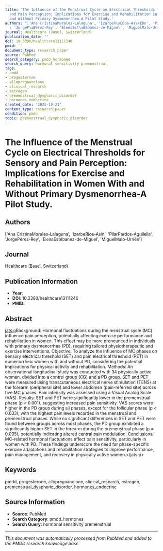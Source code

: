 ```yaml
---
title: 'The Influence of the Menstrual Cycle on Electrical Thresholds for Sensory
  and Pain Perception: Implications for Exercise and Rehabilitation in Women With
  and Without Primary Dysmenorrhea-A Pilot Study.'
authors: "['Ana CristinaMorales-Lalaguna', 'IzarbeR\xEDos-As\xEDn', 'PilarPardos-Aguilella',\
  \ 'JorgeP\xE9rez-Rey', 'ElenaEst\xE9banez-de-Miguel', 'MiguelMalo-Urri\xE9s']"
journal: Healthcare (Basel, Switzerland)
publication_date: ''
doi: 10.3390/healthcare13111240
pmid: ''
document_type: research_paper
source: PubMed
search_category: pmdd_hormones
search_query: hormonal sensitivity premenstrual
tags:
- pmdd
- progesterone
- allopregnanolone
- clinical_research
- estrogen
- premenstrual_dysphoric_disorder
- hormones_endocrine
created_date: '2025-10-21'
content_type: research_paper
condition: pmdd
topic: premenstrual_dysphoric_disorder
---
```


# The Influence of the Menstrual Cycle on Electrical Thresholds for Sensory and Pain Perception: Implications for Exercise and Rehabilitation in Women With and Without Primary Dysmenorrhea-A Pilot Study.

## Authors
['Ana CristinaMorales-Lalaguna', 'IzarbeRíos-Asín', 'PilarPardos-Aguilella', 'JorgePérez-Rey', 'ElenaEstébanez-de-Miguel', 'MiguelMalo-Urriés']

## Journal
Healthcare (Basel, Switzerland)

## Publication Information
- **Year**: 
- **DOI**: 10.3390/healthcare13111240
- **PMID**: 

## Abstract

<jats:p>Background: Hormonal fluctuations during the menstrual cycle (MC) influence pain perception, potentially affecting exercise performance and rehabilitation in women. This effect may be more pronounced in individuals with primary dysmenorrhea (PD), requiring tailored physiotherapeutic and exercise interventions. Objective: To analyze the influence of MC phases on sensory electrical threshold (SET) and pain electrical threshold (PET) in eumenorrheic women with and without PD, considering the potential implications for physical activity and rehabilitation. Methods: An observational longitudinal study was conducted with 34 physically active women, divided into a control group (CG) and a PD group. SET and PET were measured using transcutaneous electrical nerve stimulation (TENS) at the forearm (peripheral site) and lower abdomen (pain-referred site) across five MC phases. Pain intensity was assessed using a Visual Analog Scale (VAS). Results: SET and PET were significantly lower in the premenstrual phase (p &lt; 0.001), suggesting increased pain sensitivity. VAS scores were higher in the PD group during all phases, except for the follicular phase (p &lt; 0.033), with the highest pain levels recorded in the menstrual and premenstrual phases. While no significant differences in SET and PET were found between groups across most phases, the PD group exhibited a significantly higher SET in the forearm during the premenstrual phase (p = 0.005), potentially indicating altered central pain modulation. Conclusions: MC-related hormonal fluctuations affect pain sensitivity, particularly in women with PD. These findings underscore the need for phase-specific exercise adaptations and rehabilitation strategies to improve performance, pain management, and recovery in physically active women.</jats:p>

## Keywords
pmdd, progesterone, allopregnanolone, clinical_research, estrogen, premenstrual_dysphoric_disorder, hormones_endocrine

## Source Information
- **Source**: PubMed
- **Search Category**: pmdd_hormones
- **Search Query**: hormonal sensitivity premenstrual

---
*This document was automatically processed from PubMed and added to the PMDD research knowledge base.*
